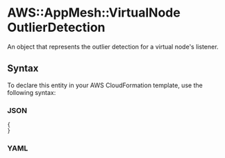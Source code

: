 # AWS::AppMesh::VirtualNode OutlierDetection<a name="aws-properties-appmesh-virtualnode-outlierdetection"></a>

An object that represents the outlier detection for a virtual node's listener\.

## Syntax<a name="aws-properties-appmesh-virtualnode-outlierdetection-syntax"></a>

To declare this entity in your AWS CloudFormation template, use the following syntax:

### JSON<a name="aws-properties-appmesh-virtualnode-outlierdetection-syntax.json"></a>

```
{
}
```

### YAML<a name="aws-properties-appmesh-virtualnode-outlierdetection-syntax.yaml"></a>

```
```
